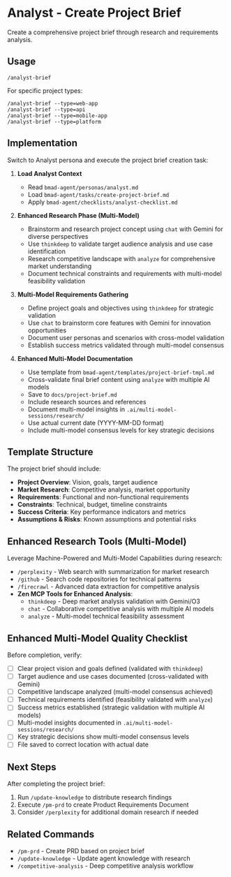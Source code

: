 # Analyst - Create Project Brief

Create a comprehensive project brief through research and requirements analysis.

## Usage
```
/analyst-brief
```

For specific project types:
```
/analyst-brief --type=web-app
/analyst-brief --type=api
/analyst-brief --type=mobile-app
/analyst-brief --type=platform
```

## Implementation
Switch to Analyst persona and execute the project brief creation task:

1. **Load Analyst Context**
   - Read `bmad-agent/personas/analyst.md`
   - Load `bmad-agent/tasks/create-project-brief.md`
   - Apply `bmad-agent/checklists/analyst-checklist.md`

2. **Enhanced Research Phase (Multi-Model)**
   - Brainstorm and research project concept using `chat` with Gemini for diverse perspectives
   - Use `thinkdeep` to validate target audience analysis and use case identification
   - Research competitive landscape with `analyze` for comprehensive market understanding
   - Document technical constraints and requirements with multi-model feasibility validation

3. **Multi-Model Requirements Gathering**
   - Define project goals and objectives using `thinkdeep` for strategic validation
   - Use `chat` to brainstorm core features with Gemini for innovation opportunities
   - Document user personas and scenarios with cross-model validation
   - Establish success metrics validated through multi-model consensus

4. **Enhanced Multi-Model Documentation**
   - Use template from `bmad-agent/templates/project-brief-tmpl.md`
   - Cross-validate final brief content using `analyze` with multiple AI models
   - Save to `docs/project-brief.md`
   - Include research sources and references
   - Document multi-model insights in `.ai/multi-model-sessions/research/`
   - Use actual current date (YYYY-MM-DD format)
   - Include multi-model consensus levels for key strategic decisions

## Template Structure
The project brief should include:
- **Project Overview**: Vision, goals, target audience
- **Market Research**: Competitive analysis, market opportunity
- **Requirements**: Functional and non-functional requirements
- **Constraints**: Technical, budget, timeline constraints
- **Success Criteria**: Key performance indicators and metrics
- **Assumptions & Risks**: Known assumptions and potential risks

## Enhanced Research Tools (Multi-Model)
Leverage Machine-Powered and Multi-Model Capabilities during research:
- `/perplexity` - Web search with summarization for market research
- `/github` - Search code repositories for technical patterns
- `/firecrawl` - Advanced data extraction for competitive analysis
- **Zen MCP Tools for Enhanced Analysis**:
  - `thinkdeep` - Deep market analysis validation with Gemini/O3
  - `chat` - Collaborative competitive analysis with multiple AI models
  - `analyze` - Multi-model technical feasibility assessment

## Enhanced Multi-Model Quality Checklist
Before completion, verify:
- [ ] Clear project vision and goals defined (validated with `thinkdeep`)
- [ ] Target audience and use cases documented (cross-validated with Gemini)
- [ ] Competitive landscape analyzed (multi-model consensus achieved)
- [ ] Technical requirements identified (feasibility validated with `analyze`)
- [ ] Success metrics established (strategic validation with multiple AI models)
- [ ] Multi-model insights documented in `.ai/multi-model-sessions/research/`
- [ ] Key strategic decisions show multi-model consensus levels
- [ ] File saved to correct location with actual date

## Next Steps
After completing the project brief:
1. Run `/update-knowledge` to distribute research findings
2. Execute `/pm-prd` to create Product Requirements Document
3. Consider `/perplexity` for additional domain research if needed

## Related Commands
- `/pm-prd` - Create PRD based on project brief
- `/update-knowledge` - Update agent knowledge with research
- `/competitive-analysis` - Deep competitive analysis workflow